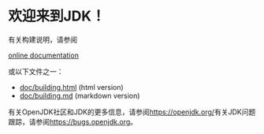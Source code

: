# 欢迎来到JDK！

有关构建说明，请参阅

[online documentation](https://openjdk.org/groups/build/doc/building.html)

或以下文件之一：

- [doc/building.html](doc/building.html) (html version)
- [doc/building.md](doc/building.md) (markdown version)

有关OpenJDK社区和JDK的更多信息，请参阅<https://openjdk.org/>有关JDK问题跟踪，请参阅<https://bugs.openjdk.org>。
